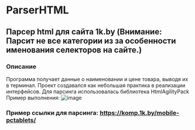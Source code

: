 # ParserHTML
## Парсер html для сайта 1k.by (Внимание: Парсит не все категории из за особенности именования селекторов на сайте.)
### Описание
Программа получает данные о наименовании и цене товара, выводя их в терминал. Проект создавался как небольшая практика в реализации интерфейсов. Для парсинга использовалась библиотека HtmlAgilityPack
Пример выполнения:
![image](https://user-images.githubusercontent.com/42521707/125164137-683ce800-e199-11eb-9238-56a5a2134df1.png)
### Пример ссылки для парсинга: https://komp.1k.by/mobile-pctablets/
